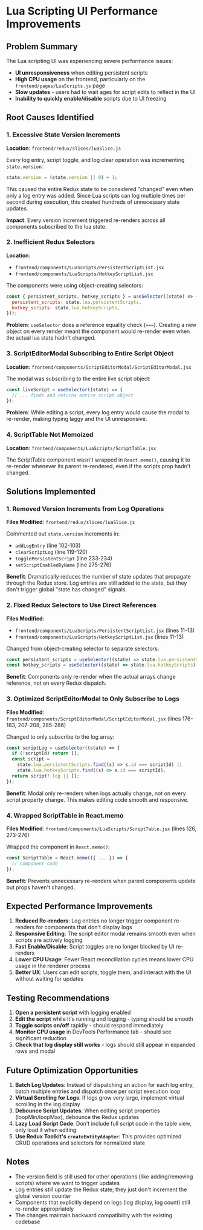# Lua Scripting UI Performance Improvements

## Problem Summary

The Lua scripting UI was experiencing severe performance issues:
- **UI unresponsiveness** when editing persistent scripts
- **High CPU usage** on the frontend, particularly on the `frontend/pages/LuaScripts.js` page
- **Slow updates** - users had to wait ages for script edits to reflect in the UI
- **Inability to quickly enable/disable** scripts due to UI freezing

## Root Causes Identified

### 1. **Excessive State Version Increments**
**Location**: `frontend/redux/slices/luaSlice.js`

Every log entry, script toggle, and log clear operation was incrementing `state.version`:
```javascript
state.version = (state.version || 0) + 1;
```

This caused the entire Redux state to be considered "changed" even when only a log entry was added. Since Lua scripts can log multiple times per second during execution, this created hundreds of unnecessary state updates.

**Impact**: Every version increment triggered re-renders across all components subscribed to the lua state.

### 2. **Inefficient Redux Selectors**
**Location**: 
- `frontend/components/LuaScripts/PersistentScriptList.jsx`
- `frontend/components/LuaScripts/HotkeyScriptList.jsx`

The components were using object-creating selectors:
```javascript
const { persistent_scripts, hotkey_scripts } = useSelector((state) => ({
  persistent_scripts: state.lua.persistentScripts,
  hotkey_scripts: state.lua.hotkeyScripts,
}));
```

**Problem**: `useSelector` does a reference equality check (`===`). Creating a new object on every render meant the component would re-render even when the actual lua state hadn't changed.

### 3. **ScriptEditorModal Subscribing to Entire Script Object**
**Location**: `frontend/components/ScriptEditorModal/ScriptEditorModal.jsx`

The modal was subscribing to the entire live script object:
```javascript
const liveScript = useSelector((state) => {
  // ... finds and returns entire script object
});
```

**Problem**: While editing a script, every log entry would cause the modal to re-render, making typing laggy and the UI unresponsive.

### 4. **ScriptTable Not Memoized**
**Location**: `frontend/components/LuaScripts/ScriptTable.jsx`

The ScriptTable component wasn't wrapped in `React.memo()`, causing it to re-render whenever its parent re-rendered, even if the scripts prop hadn't changed.

## Solutions Implemented

### 1. **Removed Version Increments from Log Operations**
**Files Modified**: `frontend/redux/slices/luaSlice.js`

Commented out `state.version` increments in:
- `addLogEntry` (line 102-103)
- `clearScriptLog` (line 119-120)  
- `togglePersistentScript` (line 233-234)
- `setScriptEnabledByName` (line 275-276)

**Benefit**: Dramatically reduces the number of state updates that propagate through the Redux store. Log entries are still added to the state, but they don't trigger global "state has changed" signals.

### 2. **Fixed Redux Selectors to Use Direct References**
**Files Modified**: 
- `frontend/components/LuaScripts/PersistentScriptList.jsx` (lines 11-13)
- `frontend/components/LuaScripts/HotkeyScriptList.jsx` (lines 11-13)

Changed from object-creating selector to separate selectors:
```javascript
const persistent_scripts = useSelector((state) => state.lua.persistentScripts);
const hotkey_scripts = useSelector((state) => state.lua.hotkeyScripts);
```

**Benefit**: Components only re-render when the actual arrays change reference, not on every Redux dispatch.

### 3. **Optimized ScriptEditorModal to Only Subscribe to Logs**
**Files Modified**: `frontend/components/ScriptEditorModal/ScriptEditorModal.jsx` (lines 176-183, 207-208, 285-286)

Changed to only subscribe to the log array:
```javascript
const scriptLog = useSelector((state) => {
  if (!scriptId) return [];
  const script = 
    state.lua.persistentScripts.find((s) => s.id === scriptId) ||
    state.lua.hotkeyScripts.find((s) => s.id === scriptId);
  return script?.log || [];
});
```

**Benefit**: Modal only re-renders when logs actually change, not on every script property change. This makes editing code smooth and responsive.

### 4. **Wrapped ScriptTable in React.memo**
**Files Modified**: `frontend/components/LuaScripts/ScriptTable.jsx` (lines 126, 273-276)

Wrapped the component in `React.memo()`:
```javascript
const ScriptTable = React.memo(({ ... }) => {
  // component code
});
```

**Benefit**: Prevents unnecessary re-renders when parent components update but props haven't changed.

## Expected Performance Improvements

1. **Reduced Re-renders**: Log entries no longer trigger component re-renders for components that don't display logs
2. **Responsive Editing**: The script editor modal remains smooth even when scripts are actively logging
3. **Fast Enable/Disable**: Script toggles are no longer blocked by UI re-renders
4. **Lower CPU Usage**: Fewer React reconciliation cycles means lower CPU usage in the renderer process
5. **Better UX**: Users can edit scripts, toggle them, and interact with the UI without waiting for updates

## Testing Recommendations

1. **Open a persistent script** with logging enabled
2. **Edit the script** while it's running and logging - typing should be smooth
3. **Toggle scripts on/off** rapidly - should respond immediately
4. **Monitor CPU usage** in DevTools Performance tab - should see significant reduction
5. **Check that log display still works** - logs should still appear in expanded rows and modal

## Future Optimization Opportunities

1. **Batch Log Updates**: Instead of dispatching an action for each log entry, batch multiple entries and dispatch once per script execution loop
2. **Virtual Scrolling for Logs**: If logs grow very large, implement virtual scrolling in the log display
3. **Debounce Script Updates**: When editing script properties (loopMin/loopMax), debounce the Redux updates
4. **Lazy Load Script Code**: Don't include full script code in the table view, only load it when editing
5. **Use Redux Toolkit's `createEntityAdapter`**: This provides optimized CRUD operations and selectors for normalized state

## Notes

- The version field is still used for other operations (like adding/removing scripts) where we want to trigger updates
- Log entries still update the Redux state; they just don't increment the global version counter
- Components that explicitly depend on logs (log display, log count) still re-render appropriately
- The changes maintain backward compatibility with the existing codebase
